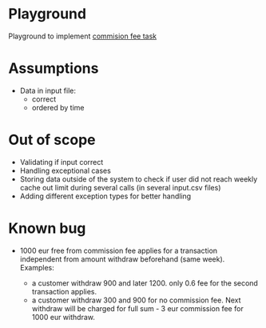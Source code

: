 Playground
==========

Playground to implement [commision fee task](TASK.md)

# Assumptions

- Data in input file:
  - correct
  - ordered by time

# Out of scope

- Validating if input correct
- Handling exceptional cases
- Storing data outside of the system to check if user did not reach weekly cache out limit 
  during several calls (in several input.csv files)
- Adding different exception types for better handling

# Known bug

- 1000 eur free from commission fee applies for a transaction independent
  from amount withdraw beforehand (same week). Examples:
   
   - a customer withdraw 900 and later 1200.
     only 0.6 fee for the second transaction applies.
   - a customer withdraw 300 and 900 for no commission fee.
     Next withdraw will be charged for full sum - 
     3 eur commission fee for 1000 eur withdraw.
